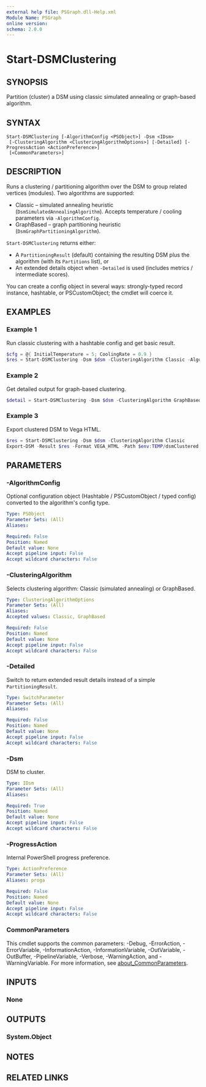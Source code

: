 ```yaml
---
external help file: PSGraph.dll-Help.xml
Module Name: PSGraph
online version:
schema: 2.0.0
---
```


# Start-DSMClustering

## SYNOPSIS
Partition (cluster) a DSM using classic simulated annealing or graph-based algorithm.

## SYNTAX

```
Start-DSMClustering [-AlgorithmConfig <PSObject>] -Dsm <IDsm>
 [-ClusteringAlgorithm <ClusteringAlgorithmOptions>] [-Detailed] [-ProgressAction <ActionPreference>]
 [<CommonParameters>]
```

## DESCRIPTION
Runs a clustering / partitioning algorithm over the DSM to group related vertices (modules). Two algorithms are supported:

* Classic – simulated annealing heuristic (`DsmSimulatedAnnealingAlgorithm`). Accepts temperature / cooling parameters via `-AlgorithmConfig`.
* GraphBased – graph partitioning heuristic (`DsmGraphPartitioningAlgorithm`).

`Start-DSMClustering` returns either:
* A `PartitioningResult` (default) containing the resulting DSM plus the algorithm (with its `Partitions` list), or
* An extended details object when `-Detailed` is used (includes metrics / intermediate scores).

You can create a config object in several ways: strongly-typed record instance, hashtable, or PSCustomObject; the cmdlet will coerce it.

## EXAMPLES

### Example 1
Run classic clustering with a hashtable config and get basic result.
```powershell
$cfg = @{ InitialTemperature = 5; CoolingRate = 0.9 }
$res = Start-DSMClustering -Dsm $dsm -ClusteringAlgorithm Classic -AlgorithmConfig $cfg
```

### Example 2
Get detailed output for graph-based clustering.
```powershell
$detail = Start-DSMClustering -Dsm $dsm -ClusteringAlgorithm GraphBased -Detailed
```

### Example 3
Export clustered DSM to Vega HTML.
```powershell
$res = Start-DSMClustering -Dsm $dsm -ClusteringAlgorithm Classic
Export-DSM -Result $res -Format VEGA_HTML -Path $env:TEMP/dsmClustered.html
```

## PARAMETERS

### -AlgorithmConfig
Optional configuration object (Hashtable / PSCustomObject / typed config) converted to the algorithm's config type.

```yaml
Type: PSObject
Parameter Sets: (All)
Aliases:

Required: False
Position: Named
Default value: None
Accept pipeline input: False
Accept wildcard characters: False
```

### -ClusteringAlgorithm
Selects clustering algorithm: Classic (simulated annealing) or GraphBased.

```yaml
Type: ClusteringAlgorithmOptions
Parameter Sets: (All)
Aliases:
Accepted values: Classic, GraphBased

Required: False
Position: Named
Default value: None
Accept pipeline input: False
Accept wildcard characters: False
```

### -Detailed
Switch to return extended result details instead of a simple `PartitioningResult`.

```yaml
Type: SwitchParameter
Parameter Sets: (All)
Aliases:

Required: False
Position: Named
Default value: None
Accept pipeline input: False
Accept wildcard characters: False
```

### -Dsm
DSM to cluster.

```yaml
Type: IDsm
Parameter Sets: (All)
Aliases:

Required: True
Position: Named
Default value: None
Accept pipeline input: False
Accept wildcard characters: False
```

### -ProgressAction
Internal PowerShell progress preference.

```yaml
Type: ActionPreference
Parameter Sets: (All)
Aliases: proga

Required: False
Position: Named
Default value: None
Accept pipeline input: False
Accept wildcard characters: False
```

### CommonParameters
This cmdlet supports the common parameters: -Debug, -ErrorAction, -ErrorVariable, -InformationAction, -InformationVariable, -OutVariable, -OutBuffer, -PipelineVariable, -Verbose, -WarningAction, and -WarningVariable. For more information, see [about_CommonParameters](http://go.microsoft.com/fwlink/?LinkID=113216).

## INPUTS

### None
## OUTPUTS

### System.Object
## NOTES

## RELATED LINKS
